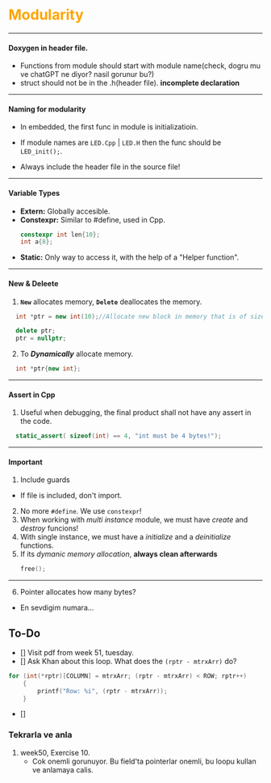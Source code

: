 <h1 style="color:orange">Modularity</h4>

---

#### Doxygen in header file. 
-  Functions from module should start with module name(check, dogru mu ve chatGPT ne diyor? nasil gorunur bu?)
- struct should not be in the .h(header file). **incomplete declaration**
---
#### Naming for modularity
- In embedded, the first func in module is initializatioin. 
- If module names are `LED.Cpp` | `LED.H` then the func should be       `LED_init();`.
  
- Always include the header file in the source file!
---
#### Variable Types
- **Extern:** Globally accesible.
- **Constexpr:** Similar to #define, used in Cpp.
    ```c++
  constexpr int len{10};
    int a{8};
    ```
- **Static:** Only way to access it, with the help of a "Helper function".

---

#### New & Deleete
1. **`New`** allocates memory, **`Delete`** deallocates the memory.

```cpp
  int *ptr = new int(10);//Allocate new block in memory that is of size 10 integers.

  delete ptr;
  ptr = nullptr;
```
2. To ***Dynamically*** allocate memory. 
```cpp
  int *ptr{new int};
```
---
#### Assert in Cpp
1. Useful when debugging, the final product shall not have any assert in the code.
```cpp
  static_assert( sizeof(int) == 4, "int must be 4 bytes!");
```

---
#### Important 
1. Include guards
  - If file is included, don't import.
2. No more `#define`. We use `constexpr`!
3. When working with *multi instance* module, we must have *create* and *destroy* funcions!
4. With single instance, we must have a *initialize* and a *deinitialize* functions.
5. If its *dymanic memory allocation*, **always clean afterwards**
   ```cpp
   free();
   ```
---
6. Pointer allocates how many bytes?
- En sevdigim numara...


## To-Do

- [] Visit pdf from week 51, tuesday.
- [] Ask Khan about this loop. What does the `(rptr - mtrxArr)` do?
```cpp
for (int(*rptr)[COLUMN] = mtrxArr; (rptr - mtrxArr) < ROW; rptr++)
    {
        printf("Row: %i", (rptr - mtrxArr));
    }
```
- []


### Tekrarla ve anla
1. week50, Exercise 10.
   - Cok onemli gorunuyor. Bu field'ta pointerlar onemli, bu loopu kullan ve anlamaya calis.
